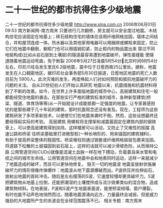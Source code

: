 # 二十一世纪的都市抗得住多少级地震

二十一世纪的都市抗得住多少级地震
http://www.sina.com.cn 2006年06月01日09:53 南方新闻网-南方周末
只要进行几次翻修，房主就可以安全度过地震。木结构住宅应该固定在地基上；砖石结构住宅的墙体应该用纤维网格加固，墙体之间结合，并和屋顶连成一体。热水器以及其他家用电器可以用捆绑或螺栓来固定，防止它们在地震中翻倒，橱柜门也可以用插销扣紧，防止柜内的物品震出来
穿过不同地层构成(比如从岩石层到土壤层)的隧道最容易遭到地震破坏。弹性接缝能
使隧道随着地震运动弯曲，免于断裂
2006年5月27日凌晨5时54分北京时间6时54分　左右，印尼爪哇岛发生里氏6.2级地震，震中位于日惹西南25公里处。据称，地震发生在人口稠密地区，据印尼社会事务部5月30日报道，日惹地区地震的死亡人数目前为 5900人。此次灾难的发生，再度唤起人们对如何预防和抵抗地震破坏力的问题的关注。
自从20世纪初人们开始认真研究
地震以来，抗震措施和抗震材料得到了不断的改善。如今，在世界上许多面临地震的城市中心，高层建筑和住宅一般都能经受住地震的袭击。在那些实行严格的建筑标准的城市，各种新型建筑(桥梁、隧道、体育场等等)从一开始就设计成能抵御一定强度的地震。让专家甚感担忧的是那些建于几十年前的建筑，那时抗震观念还没有普及。现在，工程师为这些建筑研发了多项革新技术，以便使它们在地震来袭时不倒。然而，这些设想最终还要经得起实际的考验。
高层建筑
用螺栓将支撑架和减震嚣固定在建筑内部的钢铁骨上，可以使高层建筑得到扶持。这样楼房可以活动，又防止了灾难性的摇摆
高速公路和桥梁
往桥梁基础里打进微型桩(一种长哨形的、用来锚固的建筑辅料)，有助于提高桥梁整体的稳固性。桥梁墩柱则通过钢套或纤维网格层层包裹来加固。将道路下松散的土层锚固到岩石层上，这样的话就可以减少滑坡危险，从而保持公路
公用管道空间(CUDs)就像是混凝土血脉一样在地下搏动，负载着自来水管和电缆之间的城市生命线。公用管道空间在地震中会和地表同时运动，这样一来就减少了地震造成的破坏，而且可以更快地修复。
毁灭一切的地震波
地震呈放射状施展破坏力的情形很像炸弹爆炸：地震波从地下震源爆破而出。P波挤压并拉伸岩石，放射出地震的首轮冲击。随后是左右摆荡的S波，它速度较慢却更具破坏力。S波把建筑物从地基上拉倒，还能把潮湿的土壤搅拌成与流沙效果类似的混合物，造成建筑物倾斜。在地表层，P波和S波产生地震表面波，能使桥梁倾塌、窗户爆裂，有时也能不动声色地悄然而过。随着地震源涌向远方，力量最终会减弱，但是威力强劲的大地震所产生的余波会在全球范围震荡不已。
相关专题：南方周末 

